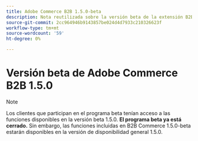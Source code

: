 ```yaml
---
title: Adobe Commerce B2B 1.5.0-beta
description: Nota reutilizada sobre la versión beta de la extensión B2B
source-git-commit: 2cc964946b9143857be024d4d7933c210326623f
workflow-type: tm+mt
source-wordcount: '59'
ht-degree: 0%

---
```


# Versión beta de Adobe Commerce B2B 1.5.0

>[!NOTE]
>
> Los clientes que participan en el programa beta tenían acceso a las funciones disponibles en la versión beta 1.5.0. **El programa beta ya está cerrado.** Sin embargo, las funciones incluidas en B2B Commerce 1.5.0-beta estarán disponibles en la versión de disponibilidad general 1.5.0.
